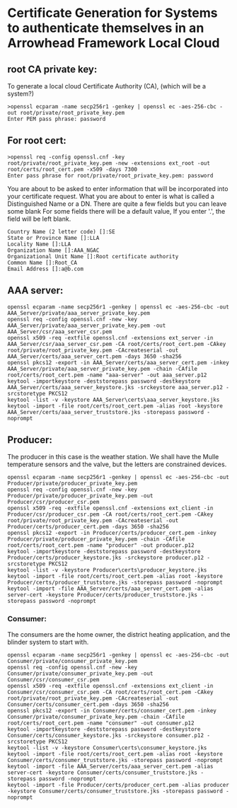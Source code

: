 # Certificate Generation for Systems to authenticate themselves in an Arrowhead Framework Local Cloud
## root CA private key:
To generate a local cloud Certificate Authority (CA), (which will be a system?)
```shell
>openssl ecparam -name secp256r1 -genkey | openssl ec -aes-256-cbc -out root/private/root_private_key.pem
Enter PEM pass phrase: password
```

For root cert:
--------------
```
>openssl req -config openssl.cnf -key root/private/root_private_key.pem -new -extensions ext_root -out root/certs/root_cert.pem -x509 -days 7300
Enter pass phrase for root/private/root_private_key.pem: password
```

You are about to be asked to enter information that will be incorporated into your certificate request.
What you are about to enter is what is called a Distinguished Name or a DN.
There are quite a few fields but you can leave some blank
For some fields there will be a default value,
If you enter '.', the field will be left blank.

```
Country Name (2 letter code) []:SE
State or Province Name []:LLA
Locality Name []:LLA
Organization Name []:AAA_NGAC
Organizational Unit Name []:Root certificate authority
Common Name []:Root_CA
Email Address []:a@b.com
```


## AAA server:
```
openssl ecparam -name secp256r1 -genkey | openssl ec -aes-256-cbc -out AAA_Server/private/aaa_server_private_key.pem
openssl req -config openssl.cnf -new -key AAA_Server/private/aaa_server_private_key.pem -out AAA_Server/csr/aaa_server_csr.pem
openssl x509 -req -extfile openssl.cnf -extensions ext_server -in AAA_Server/csr/aaa_server_csr.pem -CA root/certs/root_cert.pem -CAkey root/private/root_private_key.pem -CAcreateserial -out AAA_Server/certs/aaa_server_cert.pem -days 3650 -sha256
openssl pkcs12 -export -in AAA_Server/certs/aaa_server_cert.pem -inkey AAA_Server/private/aaa_server_private_key.pem -chain -CAfile root/certs/root_cert.pem -name "aaa-server" -out aaa_server.p12
keytool -importkeystore -deststorepass password -destkeystore AAA_Server/certs/aaa_server_keystore.jks -srckeystore aaa_server.p12 -srcstoretype PKCS12
keytool -list -v -keystore AAA_Server\certs\aaa_server_keystore.jks
keytool -import -file root/certs/root_cert.pem -alias root -keystore AAA_Server/certs/aaa_server_truststore.jks -storepass password -noprompt
```

## Producer:
The producer in this case is the weather station. We shall have the Mulle temperature sensors and the valve, but the letters are constrained devices.
```
openssl ecparam -name secp256r1 -genkey | openssl ec -aes-256-cbc -out Producer/private/producer_private_key.pem
openssl req -config openssl.cnf -new -key Producer/private/producer_private_key.pem -out Producer/csr/producer_csr.pem
openssl x509 -req -extfile openssl.cnf -extensions ext_client -in Producer/csr/producer_csr.pem -CA root/certs/root_cert.pem -CAkey root/private/root_private_key.pem -CAcreateserial -out Producer/certs/producer_cert.pem -days 3650 -sha256
openssl pkcs12 -export -in Producer/certs/producer_cert.pem -inkey Producer/private/producer_private_key.pem -chain -CAfile root/certs/root_cert.pem -name "producer" -out producer.p12
keytool -importkeystore -deststorepass password -destkeystore Producer/certs/producer_keystore.jks -srckeystore producer.p12 -srcstoretype PKCS12
keytool -list -v -keystore Producer\certs\producer_keystore.jks
keytool -import -file root/certs/root_cert.pem -alias root -keystore Producer/certs/producer_truststore.jks -storepass password -noprompt
keytool -import -file AAA_Server/certs/aaa_server_cert.pem -alias server-cert -keystore Producer/certs/producer_truststore.jks -storepass password -noprompt
```

### Consumer:
The consumers are the home owner, the district heating application, and the blinder system to start with.
```
openssl ecparam -name secp256r1 -genkey | openssl ec -aes-256-cbc -out Consumer/private/consumer_private_key.pem
openssl req -config openssl.cnf -new -key Consumer/private/consumer_private_key.pem -out Consumer/csr/consumer_csr.pem
openssl x509 -req -extfile openssl.cnf -extensions ext_client -in Consumer/csr/consumer_csr.pem -CA root/certs/root_cert.pem -CAkey root/private/root_private_key.pem -CAcreateserial -out Consumer/certs/consumer_cert.pem -days 3650 -sha256
openssl pkcs12 -export -in Consumer/certs/consumer_cert.pem -inkey Consumer/private/consumer_private_key.pem -chain -CAfile root/certs/root_cert.pem -name "consumer" -out consumer.p12
keytool -importkeystore -deststorepass password -destkeystore Consumer/certs/consumer_keystore.jks -srckeystore consumer.p12 -srcstoretype PKCS12
keytool -list -v -keystore Consumer\certs\consumer_keystore.jks
keytool -import -file root/certs/root_cert.pem -alias root -keystore Consumer/certs/consumer_truststore.jks -storepass password -noprompt
keytool -import -file AAA_Server/certs/aaa_server_cert.pem -alias server-cert -keystore Consumer/certs/consumer_truststore.jks -storepass password -noprompt
keytool -import -file Producer/certs/producer_cert.pem -alias producer -keystore Consumer/certs/consumer_truststore.jks -storepass password -noprompt
```
